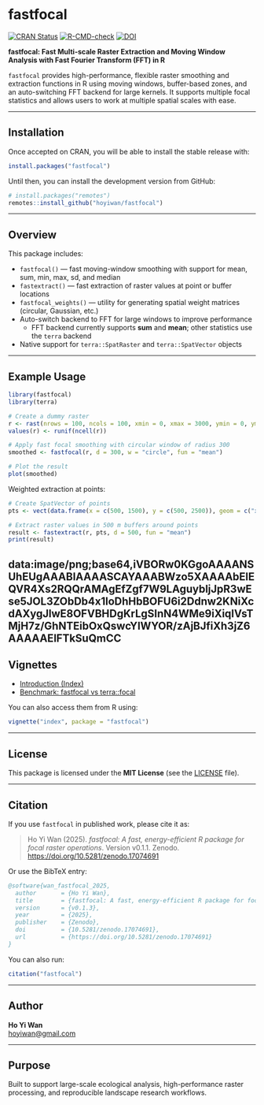 # fastfocal

[![CRAN Status](https://www.r-pkg.org/badges/version/fastfocal)](https://CRAN.R-project.org/package=fastfocal)
[![R-CMD-check](https://github.com/hoyiwan/fastfocal/actions/workflows/R-CMD-check.yaml/badge.svg)](https://github.com/hoyiwan/fastfocal/actions)
[![DOI](https://zenodo.org/badge/961060307.svg)](https://doi.org/10.5281/zenodo.17074691)

**fastfocal: Fast Multi-scale Raster Extraction and Moving Window Analysis with Fast Fourier Transform (FFT) in R**

`fastfocal` provides high-performance, flexible raster smoothing and extraction functions in R using moving windows, buffer-based zones, and an auto-switching FFT backend for large kernels. It supports multiple focal statistics and allows users to work at multiple spatial scales with ease.

---

## Installation

Once accepted on CRAN, you will be able to install the stable release with:

```r
install.packages("fastfocal")
```

Until then, you can install the development version from GitHub:

```r
# install.packages("remotes")
remotes::install_github("hoyiwan/fastfocal")
```

---

## Overview

This package includes:

- `fastfocal()` — fast moving-window smoothing with support for mean, sum, min, max, sd, and median  
- `fastextract()` — fast extraction of raster values at point or buffer locations  
- `fastfocal_weights()` — utility for generating spatial weight matrices (circular, Gaussian, etc.)  
- Auto-switch backend to FFT for large windows to improve performance  
  - FFT backend currently supports **sum** and **mean**; other statistics use the `terra` backend  
- Native support for `terra::SpatRaster` and `terra::SpatVector` objects  

---

## Example Usage

```r
library(fastfocal)
library(terra)

# Create a dummy raster
r <- rast(nrows = 100, ncols = 100, xmin = 0, xmax = 3000, ymin = 0, ymax = 3000)
values(r) <- runif(ncell(r))

# Apply fast focal smoothing with circular window of radius 300
smoothed <- fastfocal(r, d = 300, w = "circle", fun = "mean")

# Plot the result
plot(smoothed)
```

Weighted extraction at points:

```r
# Create SpatVector of points
pts <- vect(data.frame(x = c(500, 1500), y = c(500, 2500)), geom = c("x", "y"), crs = crs(r))

# Extract raster values in 500 m buffers around points
result <- fastextract(r, pts, d = 500, fun = "mean")
print(result)
```
data:image/png;base64,iVBORw0KGgoAAAANSUhEUgAAABIAAAASCAYAAABWzo5XAAAAbElEQVR4Xs2RQQrAMAgEfZgf7W9LAguybljJpR3wEse5JOL3ZObDb4x1loDhHbBOFU6i2Ddnw2KNiXcdAXygJlwE8OFVBHDgKrLgSInN4WMe9iXiqIVsTMjH7z/GhNTEibOxQswcYIWYOR/zAjBJfiXh3jZ6AAAAAElFTkSuQmCC
---

## Vignettes

- [Introduction (Index)](https://hoyiwan.github.io/fastfocal/articles/index.html)  
- [Benchmark: fastfocal vs terra::focal](https://hoyiwan.github.io/fastfocal/articles/benchmark.html)  

You can also access them from R using:

```r
vignette("index", package = "fastfocal")
```

---

## License

This package is licensed under the **MIT License** (see the [LICENSE](LICENSE) file).

---

## Citation

If you use `fastfocal` in published work, please cite it as:

> Ho Yi Wan (2025). *fastfocal: A fast, energy-efficient R package for focal raster operations*. Version v0.1.1. Zenodo. https://doi.org/10.5281/zenodo.17074691

Or use the BibTeX entry:

```bibtex
@software{wan_fastfocal_2025,
  author       = {Ho Yi Wan},
  title        = {fastfocal: A fast, energy-efficient R package for focal raster operations},
  version      = {v0.1.3},
  year         = {2025},
  publisher    = {Zenodo},
  doi          = {10.5281/zenodo.17074691},
  url          = {https://doi.org/10.5281/zenodo.17074691}
}
```

You can also run:

```r
citation("fastfocal")
```

---

## Author

**Ho Yi Wan**  
hoyiwan@gmail.com  

---

## Purpose

Built to support large-scale ecological analysis, high-performance raster processing, and reproducible landscape research workflows.
